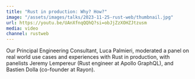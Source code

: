 ```yaml
---
title: "Rust in production: Why? How?"
image: "/assets/images/talks/2023-11-25-rust-web/thumbnail.jpg"
url: https://youtu.be/UAnXfnqQQhQ?si=obJjZzXOHZJtzusm
media: video
channel: rustweb
---
```


Our Principal Engineering Consultant, Luca Palmieri, moderated a panel on real world use cases and experiences with Rust in production, with panelists Jeremy Lempereur (Rust engineer at Apollo GraphQL), and Bastien Dolla (co-founder at Rayon).

